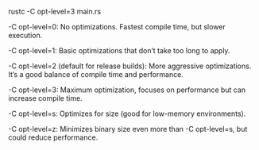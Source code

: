 rustc -C opt-level=3 main.rs  

-C opt-level=0: No optimizations. Fastest compile time, but slower execution.

-C opt-level=1: Basic optimizations that don’t take too long to apply.

-C opt-level=2 (default for release builds): More aggressive optimizations. It’s a good balance of compile time and performance.

-C opt-level=3: Maximum optimization, focuses on performance but can increase compile time.

-C opt-level=s: Optimizes for size (good for low-memory environments).

-C opt-level=z: Minimizes binary size even more than -C opt-level=s, but could reduce performance.
